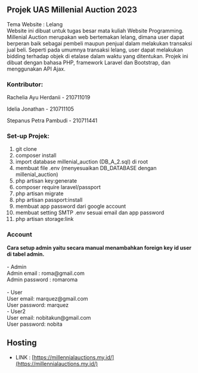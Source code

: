## Projek UAS Millenial Auction 2023

Tema Website : Lelang <br>
Website ini dibuat untuk tugas besar mata kuliah Website Programming. Millenial Auction merupakan web bertemakan lelang, dimana user dapat berperan baik sebagai pembeli maupun penjual dalam melakukan transaksi jual beli. Seperti pada umumnya transaksi lelang, user dapat melakukan bidding terhadap objek di etalase dalam waktu yang ditentukan. Projek ini dibuat dengan bahasa PHP, framework Laravel dan Bootstrap, dan menggunakan API Ajax.

<h3>Kontributor:</h3>
<p>Rachelia Ayu Herdanii - 210711019</p>
<p>Idelia Jonathan - 210711105</p>
<p>Stepanus Petra Pambudi - 210711441</p>

<h3>Set-up Projek:</h3>

1. git clone
2. composer install
3. import database millenial_auction (DB_A_2.sql) di root
4. membuat file .env (menyesuaikan DB_DATABASE dengan millenial_auction)
5. php artisan key:generate
6. composer require laravel/passport
7. php artisan migrate
8. php artisan passport:install
9. membuat app password dari google account
10. membuat setting SMTP .env sesuai email dan app password
11. php artisan storage:link

<h3>Account</h3>
<b>Cara setup admin yaitu secara manual menambahkan foreign key id user di tabel admin.</b>
<br> <br>
    - Admin <br>
        Admin email : roma@gmail.com<br>
        Admin password : romaroma<br><br>
    - User<br>
        User email: marquez@gmail.com<br>
        User password: marquez<br>
    - User2<br>
        User email: nobitakun@gmail.com<br>
        User password: nobita<br>

## Hosting

-   LINK : [https://millennialauctions.my.id/](https://millennialauctions.my.id/)
